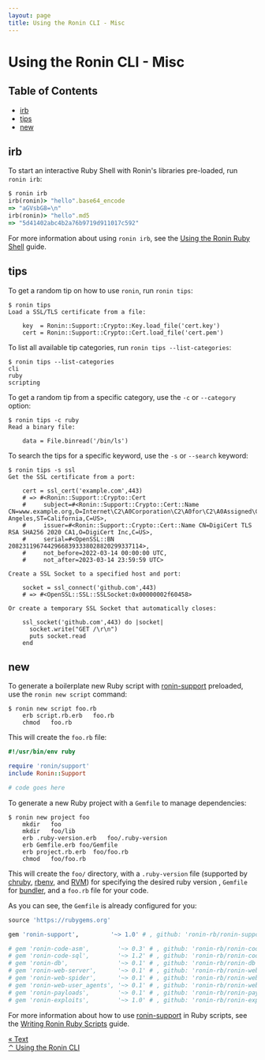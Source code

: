 ```yaml
---
layout: page
title: Using the Ronin CLI - Misc
---
```


# Using the Ronin CLI - Misc

## Table of Contents

* [irb](#irb)
* [tips](#tips)
* [new](#new)

## irb

To start an interactive Ruby Shell with Ronin's libraries pre-loaded, run
`ronin irb`:

```ruby
$ ronin irb
irb(ronin)> "hello".base64_encode
=> "aGVsbG8=\n"
irb(ronin)> "hello".md5
=> "5d41402abc4b2a76b9719d911017c592"
```

For more information about using `ronin irb`, see the
[Using the Ronin Ruby Shell](../using-the-ronin-ruby-shell/) guide.

## tips

To get a random tip on how to use `ronin`, run `ronin tips`:

```
$ ronin tips
Load a SSL/TLS certificate from a file:

    key  = Ronin::Support::Crypto::Key.load_file('cert.key')
    cert = Ronin::Support::Crypto::Cert.load_file('cert.pem')

```

To list all available tip categories, run `ronin tips --list-categories`:

```
$ ronin tips --list-categories
cli
ruby
scripting
```

To get a random tip from a specific category, use the `-c` or `--category`
option:

```
$ ronin tips -c ruby
Read a binary file:

    data = File.binread('/bin/ls')

```

To search the tips for a specific keyword, use the `-s` or `--search` keyword:

```
$ ronin tips -s ssl
Get the SSL certificate from a port:

    cert = ssl_cert('example.com',443)
    # => #<Ronin::Support::Crypto::Cert
    #     subject=#<Ronin::Support::Crypto::Cert::Name CN=www.example.org,O=Internet\C2\A0Corporation\C2\A0for\C2\A0Assigned\C2\A0Names\C2\A0and\C2\A0Numbers,L=Los Angeles,ST=California,C=US>,                                           
    #     issuer=#<Ronin::Support::Crypto::Cert::Name CN=DigiCert TLS RSA SHA256 2020 CA1,O=DigiCert Inc,C=US>,                                 
    #     serial=#<OpenSSL::BN 20823119674429668393338028820299337114>,
    #     not_before=2022-03-14 00:00:00 UTC,        
    #     not_after=2023-03-14 23:59:59 UTC>         

Create a SSL Socket to a specified host and port:

    socket = ssl_connect('github.com',443)
    # => #<OpenSSL::SSL::SSLSocket:0x00000002f60458>

Or create a temporary SSL Socket that automatically closes:

    ssl_socket('github.com',443) do |socket|
      socket.write("GET /\r\n")
      puts socket.read
    end

```

## new

To generate a boilerplate new Ruby script with [ronin-support] preloaded, use
the `ronin new script` command:

[ronin-support]: https://github.com/ronin-rb/ronin-support#readme

```
$ ronin new script foo.rb
	erb	script.rb.erb	foo.rb
	chmod	foo.rb
```

This will create the `foo.rb` file:

```ruby
#!/usr/bin/env ruby

require 'ronin/support'
include Ronin::Support

# code goes here
```

To generate a new Ruby project with a `Gemfile` to manage dependencies:

```
$ ronin new project foo
	mkdir	foo
	mkdir	foo/lib
	erb	.ruby-version.erb	foo/.ruby-version
	erb	Gemfile.erb	foo/Gemfile
	erb	project.rb.erb	foo/foo.rb
	chmod	foo/foo.rb
```

This will create the `foo/` directory, with a `.ruby-version` file
(supported by [chruby], [rbenv], and [RVM]) for specifying the desired
ruby version , `Gemfile` for [bundler], and a `foo.rb` file for your code.

[chruby]: https://github.com/postmodern/chruby#readme
[rbenv]: https://github.com/rbenv/rbenv#readme
[RVM]: https://rvm.io/
[bundler]: https://bundler.io

As you can see, the `Gemfile` is already configured for you:

```ruby
source 'https://rubygems.org'

gem 'ronin-support',         '~> 1.0' # , github: 'ronin-rb/ronin-support'

# gem 'ronin-code-asm',        '~> 0.3' # , github: 'ronin-rb/ronin-code-asm'
# gem 'ronin-code-sql',        '~> 1.2' # , github: 'ronin-rb/ronin-code-sql'
# gem 'ronin-db',              '~> 0.1' # , github: 'ronin-rb/ronin-db'
# gem 'ronin-web-server',      '~> 0.1' # , github: 'ronin-rb/ronin-web-server'
# gem 'ronin-web-spider',      '~> 0.1' # , github: 'ronin-rb/ronin-web-spider'
# gem 'ronin-web-user_agents', '~> 0.1' # , github: 'ronin-rb/ronin-web-user_agents'
# gem 'ronin-payloads',        '~> 0.1' # , github: 'ronin-rb/ronin-payloads'
# gem 'ronin-exploits',        '~> 1.0' # , github: 'ronin-rb/ronin-exploits'
```

For more information about how to use [ronin-support] in Ruby scripts,
see the [Writing Ronin Ruby Scripts](../writing-ronin-ruby-scripts/) guide.

<div class="level">
  <div class="level-left">
    <a class="button" href="text.html">
      &laquo; Text
    </a>
  </div>

  <div class="level-item has-text-centered">
    <a class="button" href="index.html">
      &#x2303; Using the Ronin CLI
    </a>
  </div>

  <div class="level-right">
  </div>
</div>

[ronin-support]: https://github.com/ronin-rb/ronin-support#readme
[ronin-support-docs]: /docs/ronin-support/
